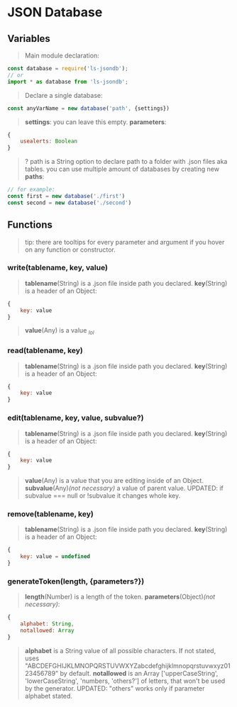 # JSON Database

## Variables
> Main module declaration:
```js
const database = require('ls-jsondb');
// or
import * as database from 'ls-jsondb';
```

> Declare a single database:
```js
const anyVarName = new database('path', {settings})
```

> **settings**: you can leave this empty.
> **parameters**:
```js
{
    usealerts: Boolean
}
```

> ? path is a String option to declare path to a folder with .json files aka tables.
> you can use multiple amount of databases by creating new **paths**:
```js
// for example:
const first = new database('./first')
const second = new database('./second')
```




## Functions
> tip: there are tooltips for every parameter and argument if you hover on any function or constructor.

### write(tablename, key, value)
> **tablename**(String) is a .json file inside path you declared.
> **key**(String) is a header of an Object: 
```js
{
    key: value
}
```
> **value**(Any) is a value *<sub>lol</sub>*



### read(tablename, key)
> **tablename**(String) is a .json file inside path you declared.
> **key**(String) is a header of an Object: 
```js
{
    key: value
}
```



### edit(tablename, key, value, subvalue?)
> **tablename**(String) is a .json file inside path you declared.
> **key**(String) is a header of an Object: 
```js
{
    key: value
}
```
> **value**(Any) is a value that you are editing inside of an Object.
> **subvalue**(Any)*(not necessary)* a value of parent value.
> UPDATED: if subvalue === null or !subvalue it changes whole key.



### remove(tablename, key)
> **tablename**(String) is a .json file inside path you declared.
> **key**(String) is a header of an Object: 
```js
{
    key: value = undefined
}
```



### generateToken(length, {parameters?})
> **length**(Number) is a length of the token.
> **parameters**(Object)*(not necessary)*:
```js
{
    alphabet: String,
    notallowed: Array
}
```
> **alphabet** is a String value of all possible characters. If not stated, uses "ABCDEFGHIJKLMNOPQRSTUVWXYZabcdefghijklmnopqrstuvwxyz0123456789" by default.
> **notallowed** is an Array ['upperCaseString', 'lowerCaseString', 'numbers, 'others?'] of letters, that won't be used by the generator.
UPDATED: "others" works only if parameter alphabet stated.